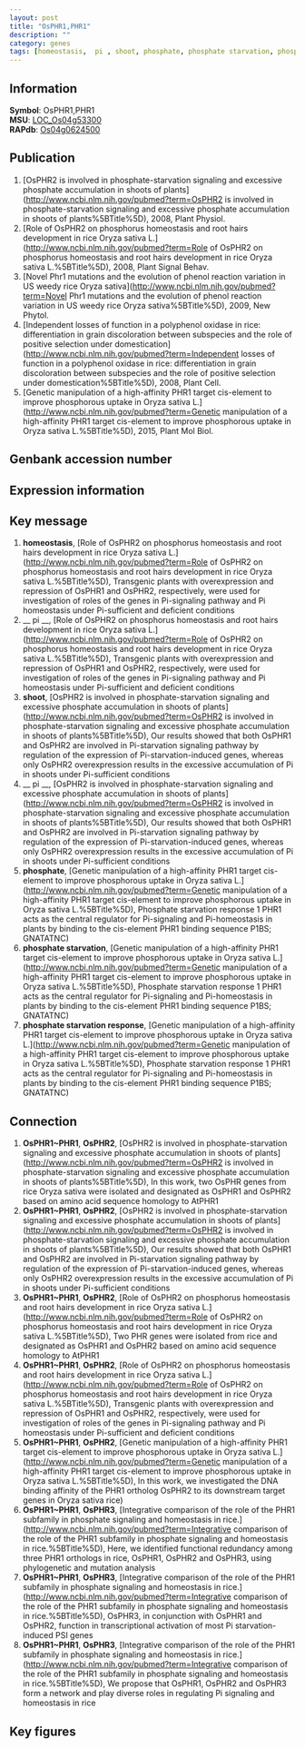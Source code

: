 ```yaml
---
layout: post
title: "OsPHR1,PHR1"
description: ""
category: genes
tags: [homeostasis,  pi , shoot, phosphate, phosphate starvation, phosphate starvation response, Gene]
---
```


## Information
__Symbol__: OsPHR1,PHR1  
__MSU__: [LOC_Os04g53300](http://rice.plantbiology.msu.edu/cgi-bin/ORF_infopage.cgi?orf=LOC_Os04g53300)  
__RAPdb__: [Os04g0624500](http://rapdb.dna.affrc.go.jp/viewer/gbrowse_details/irgsp1?name=Os04g0624500)  

## Publication
1. [OsPHR2 is involved in phosphate-starvation signaling and excessive phosphate accumulation in shoots of plants](http://www.ncbi.nlm.nih.gov/pubmed?term=OsPHR2 is involved in phosphate-starvation signaling and excessive phosphate accumulation in shoots of plants%5BTitle%5D), 2008, Plant Physiol.
2. [Role of OsPHR2 on phosphorus homeostasis and root hairs development in rice Oryza sativa L.](http://www.ncbi.nlm.nih.gov/pubmed?term=Role of OsPHR2 on phosphorus homeostasis and root hairs development in rice Oryza sativa L.%5BTitle%5D), 2008, Plant Signal Behav.
3. [Novel Phr1 mutations and the evolution of phenol reaction variation in US weedy rice Oryza sativa](http://www.ncbi.nlm.nih.gov/pubmed?term=Novel Phr1 mutations and the evolution of phenol reaction variation in US weedy rice Oryza sativa%5BTitle%5D), 2009, New Phytol.
4. [Independent losses of function in a polyphenol oxidase in rice: differentiation in grain discoloration between subspecies and the role of positive selection under domestication](http://www.ncbi.nlm.nih.gov/pubmed?term=Independent losses of function in a polyphenol oxidase in rice: differentiation in grain discoloration between subspecies and the role of positive selection under domestication%5BTitle%5D), 2008, Plant Cell.
5. [Genetic manipulation of a high-affinity PHR1 target cis-element to improve phosphorous uptake in Oryza sativa L.](http://www.ncbi.nlm.nih.gov/pubmed?term=Genetic manipulation of a high-affinity PHR1 target cis-element to improve phosphorous uptake in Oryza sativa L.%5BTitle%5D), 2015, Plant Mol Biol.

## Genbank accession number

## Expression information

## Key message
1. __homeostasis__, [Role of OsPHR2 on phosphorus homeostasis and root hairs development in rice Oryza sativa L.](http://www.ncbi.nlm.nih.gov/pubmed?term=Role of OsPHR2 on phosphorus homeostasis and root hairs development in rice Oryza sativa L.%5BTitle%5D),  Transgenic plants with overexpression and repression of OsPHR1 and OsPHR2, respectively, were used for investigation of roles of the genes in Pi-signaling pathway and Pi homeostasis under Pi-sufficient and deficient conditions
2. __ pi __, [Role of OsPHR2 on phosphorus homeostasis and root hairs development in rice Oryza sativa L.](http://www.ncbi.nlm.nih.gov/pubmed?term=Role of OsPHR2 on phosphorus homeostasis and root hairs development in rice Oryza sativa L.%5BTitle%5D),  Transgenic plants with overexpression and repression of OsPHR1 and OsPHR2, respectively, were used for investigation of roles of the genes in Pi-signaling pathway and Pi homeostasis under Pi-sufficient and deficient conditions
3. __shoot__, [OsPHR2 is involved in phosphate-starvation signaling and excessive phosphate accumulation in shoots of plants](http://www.ncbi.nlm.nih.gov/pubmed?term=OsPHR2 is involved in phosphate-starvation signaling and excessive phosphate accumulation in shoots of plants%5BTitle%5D),  Our results showed that both OsPHR1 and OsPHR2 are involved in Pi-starvation signaling pathway by regulation of the expression of Pi-starvation-induced genes, whereas only OsPHR2 overexpression results in the excessive accumulation of Pi in shoots under Pi-sufficient conditions
4. __ pi __, [OsPHR2 is involved in phosphate-starvation signaling and excessive phosphate accumulation in shoots of plants](http://www.ncbi.nlm.nih.gov/pubmed?term=OsPHR2 is involved in phosphate-starvation signaling and excessive phosphate accumulation in shoots of plants%5BTitle%5D),  Our results showed that both OsPHR1 and OsPHR2 are involved in Pi-starvation signaling pathway by regulation of the expression of Pi-starvation-induced genes, whereas only OsPHR2 overexpression results in the excessive accumulation of Pi in shoots under Pi-sufficient conditions
5. __phosphate__, [Genetic manipulation of a high-affinity PHR1 target cis-element to improve phosphorous uptake in Oryza sativa L.](http://www.ncbi.nlm.nih.gov/pubmed?term=Genetic manipulation of a high-affinity PHR1 target cis-element to improve phosphorous uptake in Oryza sativa L.%5BTitle%5D),  Phosphate starvation response 1 PHR1 acts as the central regulator for Pi-signaling and Pi-homeostasis in plants by binding to the cis-element PHR1 binding sequence P1BS; GNATATNC)  
6. __phosphate starvation__, [Genetic manipulation of a high-affinity PHR1 target cis-element to improve phosphorous uptake in Oryza sativa L.](http://www.ncbi.nlm.nih.gov/pubmed?term=Genetic manipulation of a high-affinity PHR1 target cis-element to improve phosphorous uptake in Oryza sativa L.%5BTitle%5D),  Phosphate starvation response 1 PHR1 acts as the central regulator for Pi-signaling and Pi-homeostasis in plants by binding to the cis-element PHR1 binding sequence P1BS; GNATATNC)  
7. __phosphate starvation response__, [Genetic manipulation of a high-affinity PHR1 target cis-element to improve phosphorous uptake in Oryza sativa L.](http://www.ncbi.nlm.nih.gov/pubmed?term=Genetic manipulation of a high-affinity PHR1 target cis-element to improve phosphorous uptake in Oryza sativa L.%5BTitle%5D),  Phosphate starvation response 1 PHR1 acts as the central regulator for Pi-signaling and Pi-homeostasis in plants by binding to the cis-element PHR1 binding sequence P1BS; GNATATNC)  

## Connection
1. __OsPHR1~PHR1__, __OsPHR2__, [OsPHR2 is involved in phosphate-starvation signaling and excessive phosphate accumulation in shoots of plants](http://www.ncbi.nlm.nih.gov/pubmed?term=OsPHR2 is involved in phosphate-starvation signaling and excessive phosphate accumulation in shoots of plants%5BTitle%5D),  In this work, two OsPHR genes from rice Oryza sativa were isolated and designated as OsPHR1 and OsPHR2 based on amino acid sequence homology to AtPHR1
2. __OsPHR1~PHR1__, __OsPHR2__, [OsPHR2 is involved in phosphate-starvation signaling and excessive phosphate accumulation in shoots of plants](http://www.ncbi.nlm.nih.gov/pubmed?term=OsPHR2 is involved in phosphate-starvation signaling and excessive phosphate accumulation in shoots of plants%5BTitle%5D),  Our results showed that both OsPHR1 and OsPHR2 are involved in Pi-starvation signaling pathway by regulation of the expression of Pi-starvation-induced genes, whereas only OsPHR2 overexpression results in the excessive accumulation of Pi in shoots under Pi-sufficient conditions
3. __OsPHR1~PHR1__, __OsPHR2__, [Role of OsPHR2 on phosphorus homeostasis and root hairs development in rice Oryza sativa L.](http://www.ncbi.nlm.nih.gov/pubmed?term=Role of OsPHR2 on phosphorus homeostasis and root hairs development in rice Oryza sativa L.%5BTitle%5D),  Two PHR genes were isolated from rice and designated as OsPHR1 and OsPHR2 based on amino acid sequence homology to AtPHR1
4. __OsPHR1~PHR1__, __OsPHR2__, [Role of OsPHR2 on phosphorus homeostasis and root hairs development in rice Oryza sativa L.](http://www.ncbi.nlm.nih.gov/pubmed?term=Role of OsPHR2 on phosphorus homeostasis and root hairs development in rice Oryza sativa L.%5BTitle%5D),  Transgenic plants with overexpression and repression of OsPHR1 and OsPHR2, respectively, were used for investigation of roles of the genes in Pi-signaling pathway and Pi homeostasis under Pi-sufficient and deficient conditions
5. __OsPHR1~PHR1__, __OsPHR2__, [Genetic manipulation of a high-affinity PHR1 target cis-element to improve phosphorous uptake in Oryza sativa L.](http://www.ncbi.nlm.nih.gov/pubmed?term=Genetic manipulation of a high-affinity PHR1 target cis-element to improve phosphorous uptake in Oryza sativa L.%5BTitle%5D),  In this work, we investigated the DNA binding affinity of the PHR1 ortholog OsPHR2 to its downstream target genes in Oryza sativa rice)  
6. __OsPHR1~PHR1__, __OsPHR3__, [Integrative comparison of the role of the PHR1 subfamily in phosphate signaling and homeostasis in rice.](http://www.ncbi.nlm.nih.gov/pubmed?term=Integrative comparison of the role of the PHR1 subfamily in phosphate signaling and homeostasis in rice.%5BTitle%5D),  Here, we identified functional redundancy among three PHR1 orthologs in rice, OsPHR1, OsPHR2 and OsPHR3, using phylogenetic and mutation analysis
7. __OsPHR1~PHR1__, __OsPHR3__, [Integrative comparison of the role of the PHR1 subfamily in phosphate signaling and homeostasis in rice.](http://www.ncbi.nlm.nih.gov/pubmed?term=Integrative comparison of the role of the PHR1 subfamily in phosphate signaling and homeostasis in rice.%5BTitle%5D),  OsPHR3, in conjunction with OsPHR1 and OsPHR2, function in transcriptional activation of most Pi starvation-induced PSI genes
8. __OsPHR1~PHR1__, __OsPHR3__, [Integrative comparison of the role of the PHR1 subfamily in phosphate signaling and homeostasis in rice.](http://www.ncbi.nlm.nih.gov/pubmed?term=Integrative comparison of the role of the PHR1 subfamily in phosphate signaling and homeostasis in rice.%5BTitle%5D),  We propose that OsPHR1, OsPHR2 and OsPHR3 form a network and play diverse roles in regulating Pi signaling and homeostasis in rice

## Key figures


